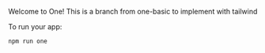 Welcome to One! This is a branch from one-basic to implement with tailwind

To run your app:

```
npm run one
```
